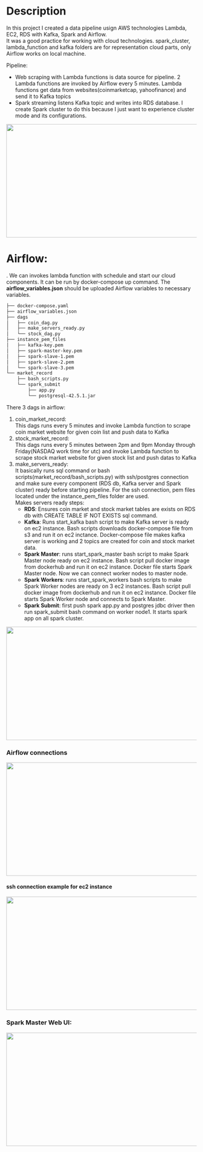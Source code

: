 # Description

In this project I created a data pipeline usign AWS technologies Lambda, EC2, RDS with Kafka, Spark and Airflow. <br>
It was a good practice for working with cloud technologies. spark_cluster, lambda_function and kafka folders are for representation cloud parts, only Airflow works on local machine.

Pipeline:
- Web scraping with Lambda functions is data source for pipeline. 2 Lambda functions are invoked by Airflow every 5 minutes. Lambda functions get data from websites(coinmarketcap, yahoofinance) and send it to Kafka topics
- Spark streaming listens Kafka topic and writes into RDS database. I create Spark cluster to do this because I just want to experience cluster mode and its configurations.

<img src="https://user-images.githubusercontent.com/67562422/226958671-4435a99e-61b5-40a1-a18b-c41d7d324280.png" width="800" height="300">
<br>

# Airflow:
. We can invokes lambda function with schedule and start our cloud components. It can be run by docker-compose up command. The <b>airflow_variables.json</b> should be uploaded Airflow variables to necessary variables.
```bash
├── docker-compose.yaml
├── airflow_variables.json
├── dags
│   ├── coin_dag.py
│   ├── make_servers_ready.py
│   └── stock_dag.py
├── instance_pem_files
│   ├── kafka-key.pem
│   ├── spark-master-key.pem
│   ├── spark-slave-1.pem
│   ├── spark-slave-2.pem
│   └── spark-slave-3.pem
└── market_record
    ├── bash_scripts.py
    └── spark_submit
        ├── app.py
        └── postgresql-42.5.1.jar
```

There 3 dags in airflow:
1) coin_market_record: <br>
 This dags runs every 5 minutes and invoke Lambda function to scrape coin market website for given coin list and push data to Kafka
2) stock_market_record: <br>
 This dags runs every 5 minutes between 2pm and 9pm Monday through Friday(NASDAQ work time for utc) and invoke Lambda function to scrape stock market website for given stock list and push datas to Kafka
3) make_servers_ready: <br>
 It basically runs sql command or bash scripts(market_record/bash_scripts.py) with ssh/postgres connection and make sure every component (RDS db, Kafka server and Spark cluster) ready before starting pipeline. For the ssh connection, pem files located under the instance_pem_files folder are used.<br>
 Makes servers ready steps:
    - <b>RDS</b>: Ensures coin market and stock market tables are exists on RDS db with CREATE TABLE IF NOT EXISTS sql command.
    - <b>Kafka</b>: Runs start_kafka bash script to make Kafka server is ready on ec2 instance. Bash scripts downloads docker-compose file from s3 and run it on ec2 inctance. Docker-compose file makes kafka server is working and 2 topics are created for coin and stock market data.
    - <b>Spark Master</b>: runs start_spark_master bash script to make Spark Master node ready on ec2 instance. Bash script pull docker image from dockerhub and run it on ec2 instance. Docker file starts Spark Master node. Now we can connect worker nodes to master node.
    - <b>Spark Workers</b>: runs start_spark_workers bash scripts to make Spark Worker nodes are ready on 3 ec2 instances. Bash script pull docker image from dockerhub and run it on ec2 instance. Docker file starts Spark Worker node and connects to Spark Master.
    - <b>Spark Submit</b>: first push spark app.py and postgres jdbc driver then run spark_submit bash command on worker node1. It starts spark app on all spark cluster.
<img src="https://user-images.githubusercontent.com/67562422/229861412-f4b4a483-4f6d-4bb4-b977-4725059ecb65.png" width="1000" height="300">

### Airflow connections
<img src="https://user-images.githubusercontent.com/67562422/229873417-b3db97cd-5ac3-4495-abdc-e3c1ed06f877.png" width="800" height="300">

#### ssh connection example for ec2 instance
<img src="https://user-images.githubusercontent.com/67562422/229769201-aa899c42-dd62-4c18-b46d-95c485503cac.png" width="800" height="300">




### Spark Master Web UI: <br>
<img src="https://user-images.githubusercontent.com/67562422/229760928-50f24f36-e53a-4432-b1d4-bdedf522685d.png" width="800" height="300">
